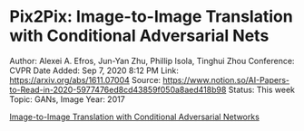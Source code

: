 # Pix2Pix: Image-to-Image Translation with Conditional Adversarial Nets

Author: Alexei A. Efros, Jun-Yan Zhu, Phillip Isola, Tinghui Zhou
Conference: CVPR
Date Added: Sep 7, 2020 8:12 PM
Link: https://arxiv.org/abs/1611.07004
Source: https://www.notion.so/AI-Papers-to-Read-in-2020-5977476ed8cd43859f050a8aed418b98
Status: This week
Topic: GANs, Image 
Year: 2017

[Image-to-Image Translation with Conditional Adversarial Networks](https://phillipi.github.io/pix2pix/)